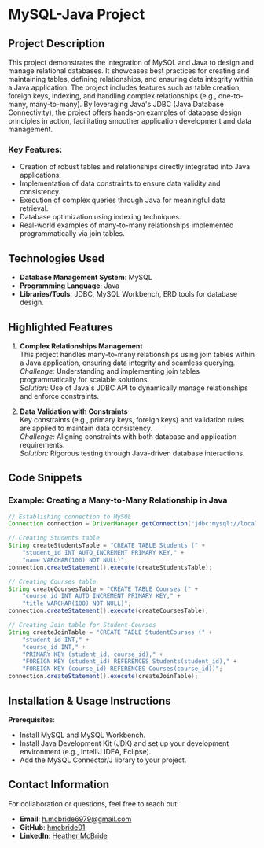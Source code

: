 
# MySQL-Java Project

## Project Description
This project demonstrates the integration of MySQL and Java to design and manage relational databases. It showcases best practices for creating and maintaining tables, defining relationships, and ensuring data integrity within a Java application. The project includes features such as table creation, foreign keys, indexing, and handling complex relationships (e.g., one-to-many, many-to-many). By leveraging Java's JDBC (Java Database Connectivity), the project offers hands-on examples of database design principles in action, facilitating smoother application development and data management.

### Key Features:
- Creation of robust tables and relationships directly integrated into Java applications.
- Implementation of data constraints to ensure data validity and consistency.
- Execution of complex queries through Java for meaningful data retrieval.
- Database optimization using indexing techniques.
- Real-world examples of many-to-many relationships implemented programmatically via join tables.

## Technologies Used
- **Database Management System**: MySQL  
- **Programming Language**: Java  
- **Libraries/Tools**: JDBC, MySQL Workbench, ERD tools for database design.  

## Highlighted Features
1. **Complex Relationships Management**  
   This project handles many-to-many relationships using join tables within a Java application, ensuring data integrity and seamless querying.  
   _Challenge:_ Understanding and implementing join tables programmatically for scalable solutions.  
   _Solution:_ Use of Java's JDBC API to dynamically manage relationships and enforce constraints.  

2. **Data Validation with Constraints**  
   Key constraints (e.g., primary keys, foreign keys) and validation rules are applied to maintain data consistency.  
   _Challenge:_ Aligning constraints with both database and application requirements.  
   _Solution:_ Rigorous testing through Java-driven database interactions.

## Code Snippets
### Example: Creating a Many-to-Many Relationship in Java
```java
// Establishing connection to MySQL
Connection connection = DriverManager.getConnection("jdbc:mysql://localhost:3306/your_database", "username", "password");

// Creating Students table
String createStudentsTable = "CREATE TABLE Students (" +
    "student_id INT AUTO_INCREMENT PRIMARY KEY," +
    "name VARCHAR(100) NOT NULL)";
connection.createStatement().execute(createStudentsTable);

// Creating Courses table
String createCoursesTable = "CREATE TABLE Courses (" +
    "course_id INT AUTO_INCREMENT PRIMARY KEY," +
    "title VARCHAR(100) NOT NULL)";
connection.createStatement().execute(createCoursesTable);

// Creating Join table for Student-Courses
String createJoinTable = "CREATE TABLE StudentCourses (" +
    "student_id INT," +
    "course_id INT," +
    "PRIMARY KEY (student_id, course_id)," +
    "FOREIGN KEY (student_id) REFERENCES Students(student_id)," +
    "FOREIGN KEY (course_id) REFERENCES Courses(course_id))";
connection.createStatement().execute(createJoinTable);
```

## Installation & Usage Instructions
 **Prerequisites**:
   - Install MySQL and MySQL Workbench.
   - Install Java Development Kit (JDK) and set up your development environment (e.g., IntelliJ IDEA, Eclipse).
   - Add the MySQL Connector/J library to your project.


## Contact Information
For collaboration or questions, feel free to reach out:  
- **Email**: [h.mcbride6979@gmail.com](mailto:h.mcbride6979@gmail.com)  
- **GitHub**: [hmcbride01](https://github.com/hmcbride01)  
- **LinkedIn**: [Heather McBride](https://www.linkedin.com/in/heather-mcbride-323ab725/)

